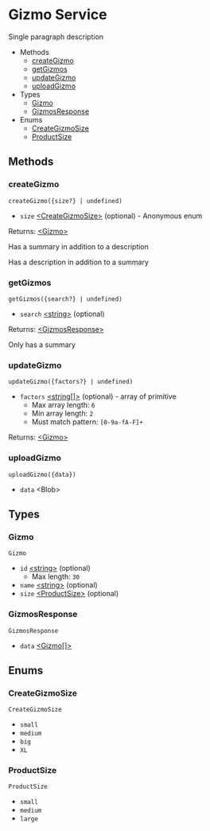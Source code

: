 <!--
This code was generated by @basketry/typescript-docs@{{version}}

Changes to this file may cause incorrect behavior and will be lost if
the code is regenerated.

To make changes to the contents of this file:
1. Edit source/path.ext
2. Run the Basketry CLI

About Basketry: https://basketry.io
About @basketry/typescript-docs: https://github.com/basketry/typescript-docs#readme
--->

# Gizmo Service

Single paragraph description

- Methods
  - [createGizmo](#creategizmo)
  - [getGizmos](#getgizmos)
  - [updateGizmo](#updategizmo)
  - [uploadGizmo](#uploadgizmo)
- Types
  - [Gizmo](#gizmo)
  - [GizmosResponse](#gizmosresponse)
- Enums
  - [CreateGizmoSize](#creategizmosize)
  - [ProductSize](#productsize)

## Methods

### createGizmo

`createGizmo({size?} | undefined)`

- `size` [&lt;CreateGizmoSize&gt;](#creategizmosize) (optional) - Anonymous enum

Returns: [&lt;Gizmo&gt;](#gizmo)

Has a summary in addition to a description

Has a description in addition to a summary

### getGizmos

`getGizmos({search?} | undefined)`

- `search` [&lt;string&gt;](https://developer.mozilla.org/en-US/docs/Web/JavaScript/Data_structures#string_type) (optional)

Returns: [&lt;GizmosResponse&gt;](#gizmosresponse)

Only has a summary

### updateGizmo

`updateGizmo({factors?} | undefined)`

- `factors` [&lt;string[]&gt;](https://developer.mozilla.org/en-US/docs/Web/JavaScript/Data_structures#string_type) (optional) - array of primitive
  - Max array length: `6`
  - Min array length: `2`
  - Must match pattern: `[0-9a-fA-F]+`

Returns: [&lt;Gizmo&gt;](#gizmo)

### uploadGizmo

`uploadGizmo({data})`

- `data` &lt;Blob&gt;

## Types

### Gizmo

`Gizmo`

- `id` [&lt;string&gt;](https://developer.mozilla.org/en-US/docs/Web/JavaScript/Data_structures#string_type) (optional)
  - Max length: `30`
- `name` [&lt;string&gt;](https://developer.mozilla.org/en-US/docs/Web/JavaScript/Data_structures#string_type) (optional)
- `size` [&lt;ProductSize&gt;](#productsize) (optional)

### GizmosResponse

`GizmosResponse`

- `data` [&lt;Gizmo[]&gt;](#gizmo)

## Enums

### CreateGizmoSize

`CreateGizmoSize`

- `small`
- `medium`
- `big`
- `XL`

### ProductSize

`ProductSize`

- `small`
- `medium`
- `large`
